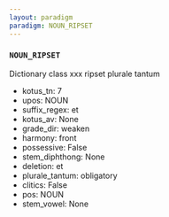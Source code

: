 ```yaml
---
layout: paradigm
paradigm: NOUN_RIPSET
---
```

### ` NOUN_RIPSET `

Dictionary class xxx ripset plurale tantum
* kotus_tn: 7
* upos: NOUN
* suffix_regex: et
* kotus_av: None
* grade_dir: weaken
* harmony: front
* possessive: False
* stem_diphthong: None
* deletion: et
* plurale_tantum: obligatory
* clitics: False
* pos: NOUN
* stem_vowel: None
